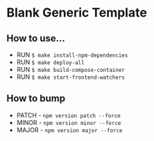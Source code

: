 # Blank Generic Template
## How to use...

- RUN `$ make install-npm-dependencies`
- RUN `$ make deploy-all`
- RUN `$ make build-compose-container`
- RUN `$ make start-frontend-watchers`

## How to bump
- PATCH - `npm version patch --force`
- MINOR - `npm version minor --force`
- MAJOR - `npm version major --force`